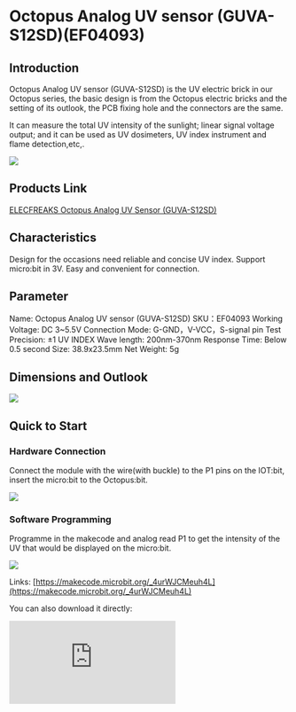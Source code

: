 ﻿# Octopus Analog UV sensor (GUVA-S12SD)(EF04093)

## Introduction

Octopus Analog UV sensor (GUVA-S12SD) is the UV electric brick in our Octopus series, the basic design is from the Octopus electric bricks and the setting of its outlook, the PCB fixing hole and the connectors are the same.

It can measure the total UV intensity of the sunlight; linear signal voltage output; and it can be used as UV dosimeters, UV index instrument and flame detection,etc,.

![](https://wiki-media-ef.oss-cn-hongkong.aliyuncs.com/docs/microbit/sensor/octopus-sensors/sensor/images/04093_01.png)

## Products Link

[ELECFREAKS Octopus Analog UV Sensor (GUVA-S12SD)](https://shop.elecfreaks.com/products/elecfreaks-octopus-analog-uv-sensor-guva-s12sd?_pos=1&_sid=cae0131c1&_ss=r)

## Characteristics

 Design for the occasions need reliable and concise UV index.
 Support micro:bit in 3V.
 Easy and convenient for connection.

## Parameter


 Name: Octopus Analog UV sensor (GUVA-S12SD)
 SKU：EF04093
 Working Voltage: DC 3~5.5V
 Connection Mode: G-GND，V-VCC，S-signal pin
 Test Precision: ±1 UV INDEX
 Wave length: 200nm-370nm
 Response Time: Below 0.5 second
 Size: 38.9x23.5mm
 Net Weight: 5g

## Dimensions and Outlook

![](https://wiki-media-ef.oss-cn-hongkong.aliyuncs.com/i18n/en/docusaurus-plugin-content-docs/current/microbit/sensor/octopus-sensors/sensor/images/04093_00.jpg)

## Quick to Start

### Hardware Connection

Connect the module with the wire(with buckle) to the P1 pins on the IOT:bit, insert the micro:bit to the Octopus:bit.

![](https://wiki-media-ef.oss-cn-hongkong.aliyuncs.com/i18n/en/docusaurus-plugin-content-docs/current/microbit/interesting-case/microbit-smart-climate-kit/cases-libraries/images/microbit-smart-climate-kit-case-01-06.png)

### Software Programming


Programme in the makecode and analog read P1 to get the intensity of the UV that would be displayed on the micro:bit.

![](https://wiki-media-ef.oss-cn-hongkong.aliyuncs.com/i18n/en/docusaurus-plugin-content-docs/current/microbit/sensor/octopus-sensors/sensor/images/04093_03.png)


Links: [https://makecode.microbit.org/_4urWJCMeuh4L](https://makecode.microbit.org/_4urWJCMeuh4L)

You can also download it directly:


<div
    style={{
        position: 'relative',
        paddingBottom: '60%',
        overflow: 'hidden',
    }}
>
    <iframe
        src="https://makecode.microbit.org/_4urWJCMeuh4L"
        frameborder="0"
        sandbox="allow-popups allow-forms allow-scripts allow-same-origin"
        style={{
            position: 'absolute',
            width: '100%',
            height: '100%',
        }}
    />
</div>

### Result

The UV intensity is showing on the micro:bit.

## FAQ
